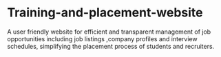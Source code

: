 # Training-and-placement-website
A user friendly website for efficient and transparent management of job opportunities including job listings ,company profiles and interview schedules, simplifying the placement process of students and recruiters.
